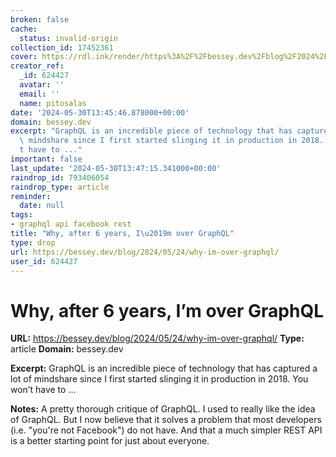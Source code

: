 ```yaml
---
broken: false
cache:
  status: invalid-origin
collection_id: 17452361
cover: https://rdl.ink/render/https%3A%2F%2Fbessey.dev%2Fblog%2F2024%2F05%2F24%2Fwhy-im-over-graphql%2F
creator_ref:
  _id: 624427
  avatar: ''
  email: ''
  name: pitosalas
date: '2024-05-30T13:45:46.878000+00:00'
domain: bessey.dev
excerpt: "GraphQL is an incredible piece of technology that has captured a lot of\
  \ mindshare since I first started slinging it in production in 2018. You won\u2019\
  t have to ..."
important: false
last_update: '2024-05-30T13:47:15.341000+00:00'
raindrop_id: 793406054
raindrop_type: article
reminder:
  date: null
tags:
- graphql api facebook rest
title: "Why, after 6 years, I\u2019m over GraphQL"
type: drop
url: https://bessey.dev/blog/2024/05/24/why-im-over-graphql/
user_id: 624427
---
```


# Why, after 6 years, I’m over GraphQL

**URL:** https://bessey.dev/blog/2024/05/24/why-im-over-graphql/
**Type:** article
**Domain:** bessey.dev

**Excerpt:** GraphQL is an incredible piece of technology that has captured a lot of mindshare since I first started slinging it in production in 2018. You won’t have to ...

**Notes:**
A pretty thorough critique of GraphQL. I used to really like the idea of  GraphQL. But I now believe that it solves a problem that most developers (i.e. "you're not Facebook") do not have. And that a much simpler REST API is a better starting point for just about everyone.


